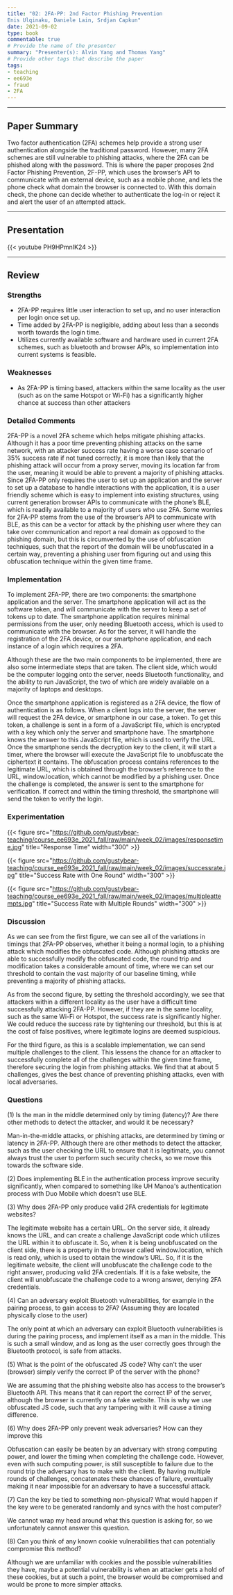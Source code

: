 ```yaml
---
title: "02: 2FA-PP: 2nd Factor Phishing Prevention
Enis Ulqinaku, Daniele Lain, Srdjan Capkun"
date: 2021-09-02
type: book
commentable: true
# Provide the name of the presenter
summary: "Presenter(s): Alvin Yang and Thomas Yang"
# Provide other tags that describe the paper
tags:
- teaching
- ee693e
- fraud
- 2FA
---
```

***
## Paper Summary
Two factor authentication (2FA) schemes help provide a strong user authentication alongside the traditional password. However, many 2FA schemes are still vulnerable to phishing attacks, where the 2FA can be phished along with the password. This is where the paper proposes 2nd Factor Phishing Prevention, 2F-PP, which uses the browser’s API to communicate with an external device, such as a mobile phone, and lets the phone check what domain the browser is connected to. With this domain check, the phone can decide whether to authenticate the log-in or reject it and alert the user of an attempted attack.
***
## Presentation
{{< youtube PH9HPmnIK24 >}}
***
## Review
### Strengths
- 2FA-PP requires little user interaction to set up, and no user interaction per login once set up.
- Time added by 2FA-PP is negligible, adding about less than a seconds worth towards the login time.
- Utilizes currently available software and hardware used in current 2FA schemes, such as bluetooth and browser APIs, so implementation into current systems is feasible.

### Weaknesses
- As 2FA-PP is timing based, attackers within the same locality as the user (such as on the same Hotspot or Wi-Fi) has a significantly higher chance at success than other attackers
### Detailed Comments
2FA-PP is a novel 2FA scheme which helps mitigate phishing attacks. Although it has a poor time preventing phishing attacks on the same network, with an attacker success rate having a worse case scenario of 35% success rate if not tuned correctly, it is more than likely that the phishing attack will occur from a proxy server, moving its location far from the user, meaning it would be able to prevent a majority of phishing attacks. Since 2FA-PP only requires the user to set up an application and the server to set up a database to handle interactions with the application, it is a user friendly scheme which is easy to implement into existing structures, using current generation browser APIs to communicate with the phone’s BLE, which is readily available to a majority of users who use 2FA. Some worries for 2FA-PP stems from the use of the browser’s API to communicate with BLE, as this can be a vector for attack by the phishing user where they can take over communication and report a real domain as opposed to the phishing domain, but this is circumvented by the use of obfuscation techniques, such that the report of the domain will be unobfuscated in a certain way, preventing a phishing user from figuring out and using this obfuscation technique within the given time frame.

### Implementation
To implement 2FA-PP, there are two components: the smartphone application and the server. The smartphone application will act as the software token, and will communicate with the server to keep a set of tokens up to date. The smartphone application requires minimal permissions from the user, only needing Bluetooth access, which is used to communicate with the browser. As for the server, it will handle the registration of the 2FA device, or our smartphone application,  and each instance of a login which requires a 2FA.

Although these are the two main components to be implemented, there are also some intermediate steps that are taken. The client side, which would be the computer logging onto the server, needs Bluetooth functionality, and the ability to run JavaScript, the two of which are widely available on a majority of laptops and desktops.

Once the smartphone application is registered as a 2FA device, the flow of authentication is as follows. When a client logs into the server, the server will request the 2FA device, or smartphone in our case, a token. To get this token, a challenge is sent in a form of a JavaScript file, which is encrypted with a key which only the server and smartphone have. The smartphone knows the answer to this JavaScript file, which is used to verify the URL. Once the smartphone sends the decryption key to the client, it will start a timer, where the browser will execute the JavaScript file to unobfuscate the ciphertext it contains. The obfuscation process contains references to the legitimate URL, which is obtained through the browser’s reference to the URL, window.location, which cannot be modified by a phishing user. Once the challenge is completed, the answer is sent to the smartphone for verification. If correct and within the timing threshold, the smartphone will send the token to verify the login.

### Experimentation
{{< figure src="https://github.com/gustybear-teaching/course_ee693e_2021_fall/raw/main/week_02/images/responsetime.jpg" title="Response Time" width="300" >}}

{{< figure src="https://github.com/gustybear-teaching/course_ee693e_2021_fall/raw/main/week_02/images/successrate.jpg" title="Success Rate with One Round" width="300" >}}

{{< figure src="https://github.com/gustybear-teaching/course_ee693e_2021_fall/raw/main/week_02/images/multipleattempts.jpg" title="Success Rate with Multiple Rounds" width="300" >}}

### Discussion
As we can see from the first figure, we can see all of the variations in timings that 2FA-PP observes, whether it being a normal login, to a phishing attack which modifies the obfuscated code. Although phishing attacks are able to successfully modify the obfuscated code, the round trip and modification takes a considerable amount of time, where we can set our threshold to contain the vast majority of our baseline timing, while preventing a majority of phishing attacks.

As from the second figure, by setting the threshold accordingly, we see that attackers within a different locality as the user have a difficult time successfully attacking 2FA-PP. However, if they are in the same locality, such as the same Wi-Fi or Hotspot, the success rate is significantly higher. We could reduce the success rate by tightening our threshold, but this is at the cost of false positives, where legitimate logins are deemed suspicious.

For the third figure, as this is a scalable implementation, we can send multiple challenges to the client. This lessens the chance for an attacker to successfully complete all of the challenges within the given time frame, therefore securing the login from phishing attacks. We find that at about 5 challenges, gives the best chance of preventing phishing attacks, even with local adversaries.

### Questions
(1) Is the man in the middle determined only by timing (latency)? Are there other methods to detect the attacker, and would it be necessary?

Man-in-the-middle attacks, or phishing attacks, are determined by timing or latency in 2FA-PP. Although there are other methods to detect the attacker, such as the user checking the URL to ensure that it is legitimate, you cannot always trust the user to perform such security checks, so we move this towards the software side.

(2) Does implementing BLE in the authentication process improve security significantly, when compared to something like UH Manoa's authentication process with Duo Mobile which doesn't use BLE.



(3) Why does 2FA-PP only produce valid 2FA credentials for legitimate websites?

The legitimate website has a certain URL. On the server side, it already knows the URL, and can create a challenge JavaScript code which utilizes the URL within it to obfuscate it. So, when it is being unobfuscated on the client side, there is a property in the browser called window.location, which is read only, which is used to obtain the window’s URL. So, if it is the legitimate website, the client will unobfuscate the challenge code to the right answer, producing valid 2FA credentials. If it is a fake website, the client will unobfuscate the challenge code to a wrong answer, denying 2FA credentials.

(4) Can an adversary exploit Bluetooth vulnerabilities, for example in the pairing process, to gain access to 2FA? (Assuming they are located physically close to the user)

The only point at which an adversary can exploit Bluetooth vulnerabilities is during the pairing process, and implement itself as a man in the middle. This is such a small window, and as long as the user correctly goes through the Bluetooth protocol, is safe from attacks.

(5) What is the point of the obfuscated JS code? Why can't the user (browser) simply verify the correct IP of the server with the phone?

We are assuming that the phishing website also has access to the browser’s Bluetooth API. This means that it can report the correct IP of the server, although the browser is currently on a fake website. This is why we use obfuscated JS code, such that any tampering with it will cause a timing difference.

(6) Why does 2FA-PP only prevent weak adversaries? How can they improve this

Obfuscation can easily be beaten by an adversary with strong computing power, and lower the timing when completing the challenge code. However, even with such computing power, is still susceptible to failure due to the round trip the adversary has to make with the client. By having multiple rounds of challenges, concatenates these chances of failure, eventually making it near impossible for an adversary to have a successful attack.

(7) Can the key be tied to something non-physical? What would happen if the key were to be generated randomly and syncs with the host computer?

We cannot wrap my head around what this question is asking for, so we unfortunately cannot answer this question.

(8) Can you think of any known cookie vulnerabilities that can potentially compromise this method?

Although we are unfamiliar with cookies and the possible vulnerabilities they have, maybe a potential vulnerability is when an attacker gets a hold of these cookies, but at such a point, the browser would be compromised and would be prone to more simpler attacks.
